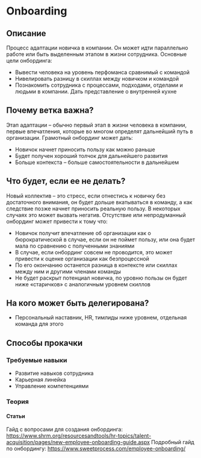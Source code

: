 # Onboarding
## Описание
Процесс адаптации новичка в компании. Он может идти параллельно работе или быть выделенным этапом в жизни сотрудника. Основные цели онбординга:
- Вывести человека на уровень перфоманса сравнимый с командой
- Нивелировать разницу в скиллах между новичком и командой
- Познакомить сотрудника с процессами, подходами, отделами и людьми в компании. Дать представление о внутренней кухне

## Почему ветка важна?
Этап адаптации – обычно первый этап в жизни человека в компании, первые впечатления, которые во многом определят дальнейший путь в организации. Грамотный онбординг может дать:
- Новичок начнет приносить пользу как можно раньше
- Будет получен хороший толчок для дальнейшего развития
- Больше контекста – больше самостоятельности в дальнейшем

## Что будет, если ее не делать?
Новый коллектив – это стресс, если отнестись к новичку без достаточного внимания, он будет дольше вкатываться в команду, а как следствие позже начнет приносить реальную пользу. В некоторых случаях это может вызвать негатив. Отсутствие или непродуманный онбординг может привести к тому что:
- Новичок получит впечатление об организации как о бюрократической в случае, если он не поймет пользу, или она будет мала по сравнению с полученными знаниями
- В случае, если онбординг совсем не проводится, это может привести к оценке организации как безпроцессной
- По его окончанию останется разница в контексте или скиллах между ним и другими членами команды
- Не будет раскрыт потенциал новичка, по уровню пользы он будет ниже «старичков» с аналогичным уровнем скиллов

## На кого может быть делегирована?
- Персональный наставник, HR, тимлиды ниже уровнем, отдельная команда для этого

## Способы прокачки
### Требуемые навыки
- Развитие навыков сотрудника
- Карьерная линейка
- Управление компетенциями

### Теория
#### Статьи
Гайд с вопросами для создания онбординга: https://www.shrm.org/resourcesandtools/hr-topics/talent-acquisition/pages/new-employee-onboarding-guide.aspx
Подробный гайд по онбордингу: https://www.sweetprocess.com/employee-onboarding/
